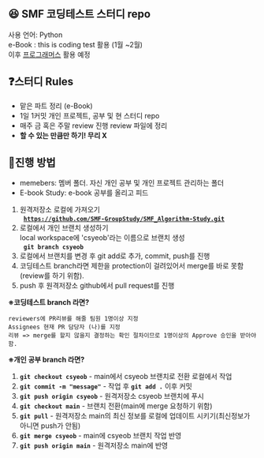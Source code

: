 ## :satisfied: SMF 코딩테스트 스터디 repo 
사용 언어: Python <br>
e-Book : this is coding test 활용 (1월 ~2월) <br>
이후 [프로그래머스](https://school.programmers.co.kr/) 활용 예정<br>

## :question:스터디 Rules 
* 맡은 파트 정리 (e-Book)
* 1일 1커밋 개인 프로젝트, 공부 및 현 스터디 repo
* 매주 금 혹은 주말 review 진행 review 파일에 정리
* **할 수 있는 만큼만 하기! 무리 X**

## :wrench:진행 방법
* memebers: 멤버 폴더. 자신 개인 공부 및 개인 프로젝트 관리하는 폴더
* E-book Study: e-book 공부를 올리고 피드<br>


1. 원격저장소 로컬에 가져오기 <br>
<code> **https://github.com/SMF-GroupStudy/SMF_Algorithm-Study.git** </code> 
2. 로컬에서 개인 브랜치 생성하기<br>
local workspace에 'csyeob'라는 이름으로 브랜치 생성<br>
<code> **git branch csyeob** </code>
3. 로컬에서 브랜치를 변경 후 git add로 추가, commit, push를 진행
4. 코딩테스트 branch라면 제한을 protection이 걸려있어서 merge를 바로 못함 (review를 하기 위함).
5. push 후 원격저장소 github에서 pull request를 진행

**※코딩테스트 branch 라면?**<br>
```
reviewers에 PR리뷰를 해줄 팀원 1명이상 지정
Assignees 현재 PR 담당자 (나)를 지정
리뷰 => merge를 할지 않을지 결정하는 확인 절차이므로 1명이상의 Approve 승인을 받아야함.
```
**※개인 공부 branch 라면?**<br>
1. <code>**git checkout csyeob**</code>  - main에서 csyeob 브랜치로 전환 로컬에서 작업
2. <code>**git commit -m "message"**</code> - 작업 후 <code>**git add .**</code> 이후 커밋
3. <code>**git push origin csyeob**</code>  - 원격저장소 csyeob 브랜치에 푸시
4. <code>**git checkout main**</code>  - 브랜치 전환(main에 merge 요청하기 위함)
5. <code>**git pull**</code> - 원격저장소 main의 최신 정보를 로컬에 업데이트 시키기(최신정보가 아니면 push가 안됨)
6. <code>**git merge csyeob**</code>  - main에 csyeob 브랜치 작업 반영
7. <code>**git push origin main**</code> - 원격저장소 main에 반영
